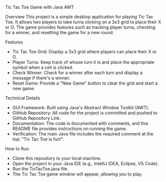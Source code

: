 Tic Tac Toe Game with Java AWT

Overview
This project is a simple desktop application for playing Tic Tac Toe. It allows two players to take turns clicking on a 3x3 grid to place their X or O. The game provides features such as tracking player turns, checking for a winner, and resetting the game for a new round.

Features
- Tic Tac Toe Grid: Display a 3x3 grid where players can place their X or O.
- Player Turns: Keep track of whose turn it is and place the appropriate symbol when a cell is clicked.
- Check Winner: Check for a winner after each turn and display a message if there's a winner.
- Reset Game: Provide a "New Game" button to clear the grid and start a new game.

Technical Details
- GUI Framework: Built using Java's Abstract Window Toolkit (AWT).
- GitHub Repository: All code for the project is committed and pushed to GitHub Repository Link.
- Documentation: The code is documented with comments, and this README file provides instructions on running the game.
- Verification: The main Java file includes the required comment at the top: "Tic Tac Toe is fun!".

How to Run
- Clone this repository to your local machine.
- Open the project in your Java IDE (e.g., IntelliJ IDEA, Eclipse, VS Code).
- Run the TicTacToe.java file.
- The Tic Tac Toe game window will appear, allowing you to play.
